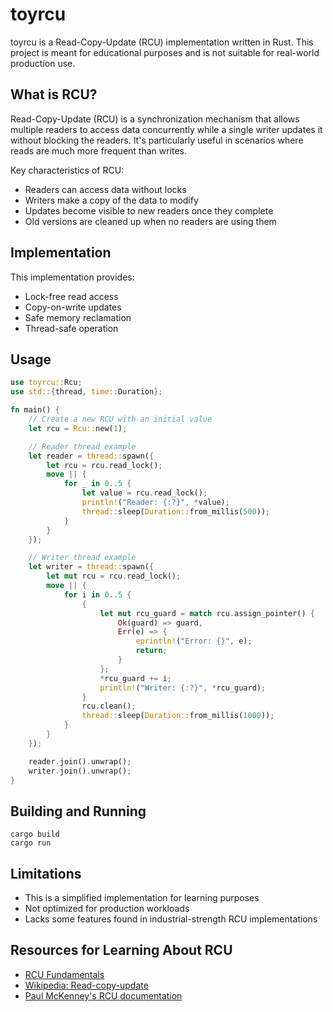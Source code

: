 # toyrcu

toyrcu is a Read-Copy-Update (RCU) implementation written in Rust.
This project is meant for educational purposes and is not suitable for real-world production use.

## What is RCU?

Read-Copy-Update (RCU) is a synchronization mechanism that allows multiple readers to access data concurrently while a single writer updates it without blocking the readers. It's particularly useful in scenarios where reads are much more frequent than writes.

Key characteristics of RCU:
- Readers can access data without locks
- Writers make a copy of the data to modify
- Updates become visible to new readers once they complete
- Old versions are cleaned up when no readers are using them

## Implementation

This implementation provides:
- Lock-free read access
- Copy-on-write updates
- Safe memory reclamation
- Thread-safe operation

## Usage

```rust
use toyrcu::Rcu;
use std::{thread, time::Duration};

fn main() {
    // Create a new RCU with an initial value
    let rcu = Rcu::new(1);

    // Reader thread example
    let reader = thread::spawn({
        let rcu = rcu.read_lock();
        move || {
            for _ in 0..5 {
                let value = rcu.read_lock();
                println!("Reader: {:?}", *value);
                thread::sleep(Duration::from_millis(500));
            }
        }
    });

    // Writer thread example
    let writer = thread::spawn({
        let mut rcu = rcu.read_lock();
        move || {
            for i in 0..5 {
                {
                    let mut rcu_guard = match rcu.assign_pointer() {
                        Ok(guard) => guard,
                        Err(e) => {
                            eprintln!("Error: {}", e);
                            return;
                        }
                    };
                    *rcu_guard += i;
                    println!("Writer: {:?}", *rcu_guard);
                }
                rcu.clean();
                thread::sleep(Duration::from_millis(1000));
            }
        }
    });

    reader.join().unwrap();
    writer.join().unwrap();
}
```

## Building and Running

```
cargo build
cargo run
```

## Limitations

- This is a simplified implementation for learning purposes
- Not optimized for production workloads
- Lacks some features found in industrial-strength RCU implementations

## Resources for Learning About RCU

- [RCU Fundamentals](https://lwn.net/Articles/262464/)
- [Wikipedia: Read-copy-update](https://en.wikipedia.org/wiki/Read-copy-update)
- [Paul McKenney's RCU documentation](https://www.kernel.org/doc/Documentation/RCU/)
